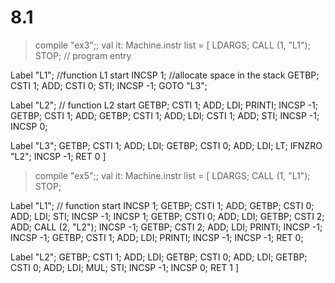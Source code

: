 # 8.1

> compile "ex3";;
val it: Machine.instr list =
  [
  LDARGS; 
  CALL (1, "L1"); 
  STOP;                             // program entry 

  Label "L1";                       //function L1 start 
  INCSP 1;                          //allocate space in the stack
  GETBP; 
  CSTI 1; ADD;
  CSTI 0; STI;
  INCSP -1; 
  GOTO "L3"; 

  Label "L2";                       // function L2 start 
  GETBP; 
  CSTI 1; 
  ADD; 
  LDI;
  PRINTI; 
  INCSP -1; 
  GETBP; 
  CSTI 1; 
  ADD; 
  GETBP; 
  CSTI 1; 
  ADD; 
  LDI; 
  CSTI 1; 
  ADD;
  STI; 
  INCSP -1; 
  INCSP 0; 
  
  Label "L3"; 
  GETBP; 
  CSTI 1; 
  ADD; 
  LDI; 
  GETBP; 
  CSTI 0;
  ADD; 
  LDI;
  LT;
  IFNZRO "L2"; 
  INCSP -1; 
  RET 0
  ]


> compile "ex5";;
val it: Machine.instr list =
  [
  LDARGS; 
  CALL (1, "L1"); 
  STOP;
  
  Label "L1";               // function start
  INCSP 1;
  GETBP;
  CSTI 1;
  ADD;
  GETBP;
  CSTI 0;
  ADD;
  LDI;
  STI;
  INCSP -1;
  INCSP 1;
  GETBP;
  CSTI 0;
  ADD;
  LDI;
  GETBP; 
  CSTI 2; 
  ADD; 
  CALL (2, "L2"); 
  INCSP -1; 
  GETBP; 
  CSTI 2; 
  ADD; 
  LDI;
  PRINTI; 
  INCSP -1; 
  INCSP -1; 
  GETBP; 
  CSTI 1; 
  ADD; 
  LDI; 
  PRINTI; 
  INCSP -1;
  INCSP -1; 
  RET 0;
   
  Label "L2";
  GETBP;
  CSTI 1;
  ADD;
  LDI;
  GETBP;
  CSTI 0;
  ADD;
  LDI;
  GETBP;
  CSTI 0;
  ADD;
  LDI;
  MUL;
  STI;
  INCSP -1;
  INCSP 0;
  RET 1
  ]